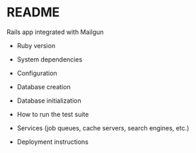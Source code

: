 # README

Rails app integrated with Mailgun 

* Ruby version
 
* System dependencies

* Configuration

* Database creation

* Database initialization

* How to run the test suite

* Services (job queues, cache servers, search engines, etc.)

* Deployment instructions

